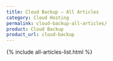 ```yaml
---
title: Cloud Backup – All Articles
category: Cloud Hosting
permalink: cloud-backup-all-articles/
product: Cloud Backup
product_url: cloud-backup
---
```


{% include all-articles-list.html %}
